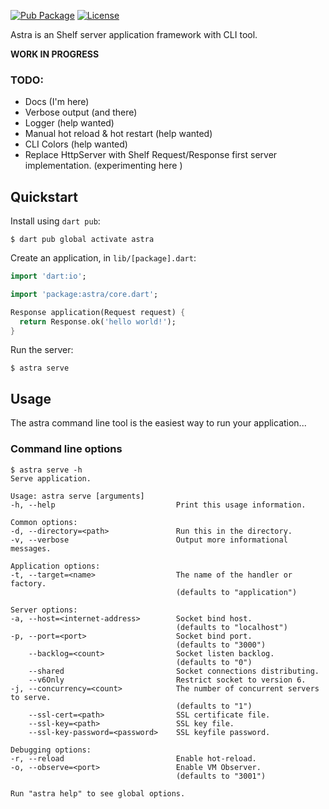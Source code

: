 [![Pub Package](https://img.shields.io/pub/v/astra.svg)](https://pub.dev/packages/astra)
[![License](https://img.shields.io/badge/License-MIT-blue.svg)](LICENSE)

Astra is an Shelf server application framework with CLI tool.

**WORK IN PROGRESS**

### TODO:
* Docs (I'm here)
* Verbose output (and there)
* Logger (help wanted)
* Manual hot reload & hot restart (help wanted)
* CLI Colors (help wanted)
* Replace HttpServer with Shelf Request/Response first server implementation. (experimenting here )

## Quickstart

Install using `dart pub`:

```console
$ dart pub global activate astra
```

Create an application, in `lib/[package].dart`:

```dart
import 'dart:io';

import 'package:astra/core.dart';

Response application(Request request) {
  return Response.ok('hello world!');
}
```

Run the server:

```console
$ astra serve
```

## Usage

The astra command line tool is the easiest way to run your application...

### Command line options

```console
$ astra serve -h
Serve application.

Usage: astra serve [arguments]
-h, --help                           Print this usage information.

Common options:
-d, --directory=<path>               Run this in the directory.
-v, --verbose                        Output more informational messages.

Application options:
-t, --target=<name>                  The name of the handler or factory.
                                     (defaults to "application")

Server options:
-a, --host=<internet-address>        Socket bind host.
                                     (defaults to "localhost")
-p, --port=<port>                    Socket bind port.
                                     (defaults to "3000")
    --backlog=<count>                Socket listen backlog.
                                     (defaults to "0")
    --shared                         Socket connections distributing.
    --v6Only                         Restrict socket to version 6.
-j, --concurrency=<count>            The number of concurrent servers to serve.
                                     (defaults to "1")
    --ssl-cert=<path>                SSL certificate file.
    --ssl-key=<path>                 SSL key file.
    --ssl-key-password=<password>    SSL keyfile password.

Debugging options:
-r, --reload                         Enable hot-reload.
-o, --observe=<port>                 Enable VM Observer.
                                     (defaults to "3001")

Run "astra help" to see global options.
```

[path]: https://dart.dev/tools/pub/cmd/pub-global#running-a-script-from-your-path
